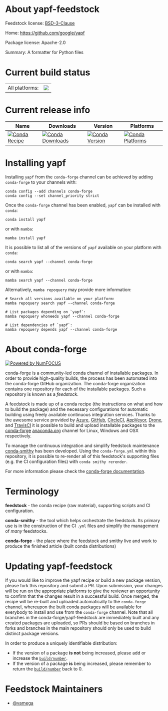 About yapf-feedstock
====================

Feedstock license: [BSD-3-Clause](https://github.com/conda-forge/yapf-feedstock/blob/main/LICENSE.txt)

Home: https://github.com/google/yapf

Package license: Apache-2.0

Summary: A formatter for Python files

Current build status
====================


<table><tr><td>All platforms:</td>
    <td>
      <a href="https://dev.azure.com/conda-forge/feedstock-builds/_build/latest?definitionId=4435&branchName=main">
        <img src="https://dev.azure.com/conda-forge/feedstock-builds/_apis/build/status/yapf-feedstock?branchName=main">
      </a>
    </td>
  </tr>
</table>

Current release info
====================

| Name | Downloads | Version | Platforms |
| --- | --- | --- | --- |
| [![Conda Recipe](https://img.shields.io/badge/recipe-yapf-green.svg)](https://anaconda.org/conda-forge/yapf) | [![Conda Downloads](https://img.shields.io/conda/dn/conda-forge/yapf.svg)](https://anaconda.org/conda-forge/yapf) | [![Conda Version](https://img.shields.io/conda/vn/conda-forge/yapf.svg)](https://anaconda.org/conda-forge/yapf) | [![Conda Platforms](https://img.shields.io/conda/pn/conda-forge/yapf.svg)](https://anaconda.org/conda-forge/yapf) |

Installing yapf
===============

Installing `yapf` from the `conda-forge` channel can be achieved by adding `conda-forge` to your channels with:

```
conda config --add channels conda-forge
conda config --set channel_priority strict
```

Once the `conda-forge` channel has been enabled, `yapf` can be installed with `conda`:

```
conda install yapf
```

or with `mamba`:

```
mamba install yapf
```

It is possible to list all of the versions of `yapf` available on your platform with `conda`:

```
conda search yapf --channel conda-forge
```

or with `mamba`:

```
mamba search yapf --channel conda-forge
```

Alternatively, `mamba repoquery` may provide more information:

```
# Search all versions available on your platform:
mamba repoquery search yapf --channel conda-forge

# List packages depending on `yapf`:
mamba repoquery whoneeds yapf --channel conda-forge

# List dependencies of `yapf`:
mamba repoquery depends yapf --channel conda-forge
```


About conda-forge
=================

[![Powered by
NumFOCUS](https://img.shields.io/badge/powered%20by-NumFOCUS-orange.svg?style=flat&colorA=E1523D&colorB=007D8A)](https://numfocus.org)

conda-forge is a community-led conda channel of installable packages.
In order to provide high-quality builds, the process has been automated into the
conda-forge GitHub organization. The conda-forge organization contains one repository
for each of the installable packages. Such a repository is known as a *feedstock*.

A feedstock is made up of a conda recipe (the instructions on what and how to build
the package) and the necessary configurations for automatic building using freely
available continuous integration services. Thanks to the awesome service provided by
[Azure](https://azure.microsoft.com/en-us/services/devops/), [GitHub](https://github.com/),
[CircleCI](https://circleci.com/), [AppVeyor](https://www.appveyor.com/),
[Drone](https://cloud.drone.io/welcome), and [TravisCI](https://travis-ci.com/)
it is possible to build and upload installable packages to the
[conda-forge](https://anaconda.org/conda-forge) [anaconda.org](https://anaconda.org/)
channel for Linux, Windows and OSX respectively.

To manage the continuous integration and simplify feedstock maintenance
[conda-smithy](https://github.com/conda-forge/conda-smithy) has been developed.
Using the ``conda-forge.yml`` within this repository, it is possible to re-render all of
this feedstock's supporting files (e.g. the CI configuration files) with ``conda smithy rerender``.

For more information please check the [conda-forge documentation](https://conda-forge.org/docs/).

Terminology
===========

**feedstock** - the conda recipe (raw material), supporting scripts and CI configuration.

**conda-smithy** - the tool which helps orchestrate the feedstock.
                   Its primary use is in the construction of the CI ``.yml`` files
                   and simplify the management of *many* feedstocks.

**conda-forge** - the place where the feedstock and smithy live and work to
                  produce the finished article (built conda distributions)


Updating yapf-feedstock
=======================

If you would like to improve the yapf recipe or build a new
package version, please fork this repository and submit a PR. Upon submission,
your changes will be run on the appropriate platforms to give the reviewer an
opportunity to confirm that the changes result in a successful build. Once
merged, the recipe will be re-built and uploaded automatically to the
`conda-forge` channel, whereupon the built conda packages will be available for
everybody to install and use from the `conda-forge` channel.
Note that all branches in the conda-forge/yapf-feedstock are
immediately built and any created packages are uploaded, so PRs should be based
on branches in forks and branches in the main repository should only be used to
build distinct package versions.

In order to produce a uniquely identifiable distribution:
 * If the version of a package **is not** being increased, please add or increase
   the [``build/number``](https://docs.conda.io/projects/conda-build/en/latest/resources/define-metadata.html#build-number-and-string).
 * If the version of a package **is** being increased, please remember to return
   the [``build/number``](https://docs.conda.io/projects/conda-build/en/latest/resources/define-metadata.html#build-number-and-string)
   back to 0.

Feedstock Maintainers
=====================

* [@vamega](https://github.com/vamega/)

